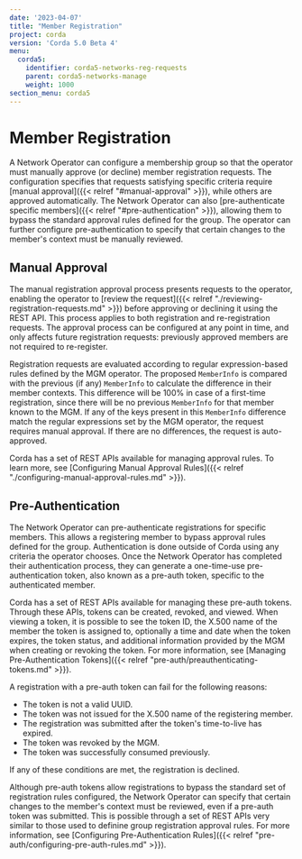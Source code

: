 ```yaml
---
date: '2023-04-07'
title: "Member Registration"
project: corda
version: 'Corda 5.0 Beta 4'
menu:
  corda5:
    identifier: corda5-networks-reg-requests
    parent: corda5-networks-manage
    weight: 1000
section_menu: corda5
---
```

# Member Registration

A Network Operator can configure a membership group so that the operator must manually approve (or decline) member registration requests. 
The configuration specifies that requests satisfying specific criteria require [manual approval]({{< relref "#manual-approval" >}}), while others are approved automatically. 
The Network Operator can also [pre-authenticate specific members]({{< relref "#pre-authentication" >}}), allowing them to bypass the standard approval rules defined for the group.
The operator can further configure pre-authentication to specify that certain changes to the member's context must be manually reviewed.

## Manual Approval

The manual registration approval process presents requests to the operator, enabling the operator to [review the request]({{< relref "./reviewing-registration-requests.md" >}}) before approving or declining it using the REST API. 
This process applies to both registration and re-registration requests. 
The approval process can be configured at any point in time, and only affects future registration requests: previously approved members are not required to re-register.

Registration requests are evaluated according to regular expression-based rules defined by the MGM operator. 
The proposed `MemberInfo` is compared with the previous (if any) `MemberInfo` to calculate the difference in their member contexts. 
This difference will be 100% in case of a first-time registration, since there will be no previous `MemberInfo` for that member known to the MGM. 
If any of the keys present in this `MemberInfo` difference match the regular expressions set by the MGM operator, the request requires manual approval. 
If there are no differences, the request is auto-approved.

Corda has a set of REST APIs available for managing approval rules. To learn more, see [Configuring Manual Approval Rules]({{< relref "./configuring-manual-approval-rules.md" >}}).

## Pre-Authentication

The Network Operator can pre-authenticate registrations for specific members. This allows a registering member to bypass approval rules defined for the group. Authentication is done outside of Corda using any criteria the operator chooses. Once the Network Operator has completed their authentication process, they can generate a one-time-use pre-authentication token, also known as a pre-auth token, specific to the authenticated member.

Corda has a set of REST APIs available for managing these pre-auth tokens. Through these APIs, tokens can be created, revoked, and viewed. When viewing a token, it is possible to see the token ID, the X.500 name of the member the token is assigned to, optionally a time and date when the token expires, the token status, and additional information provided by the MGM when creating or revoking the token. For more information, see [Managing Pre-Authentication Tokens]({{< relref "pre-auth/preauthenticating-tokens.md" >}}).

A registration with a pre-auth token can fail for the following reasons:
* The token is not a valid UUID.
* The token was not issued for the X.500 name of the registering member.
* The registration was submitted after the token's time-to-live has expired.
* The token was revoked by the MGM.
* The token was successfully consumed previously.

If any of these conditions are met, the registration is declined.

Although pre-auth tokens allow registrations to bypass the standard set of registration rules configured, the Network Operator can specify that certain changes to the member's context must be reviewed, even if a pre-auth token was submitted. This is possible through a set of REST APIs very similar to those used to definine group registration approval rules. For more information, see [Configuring Pre-Authentication Rules]({{< relref "pre-auth/configuring-pre-auth-rules.md" >}}).